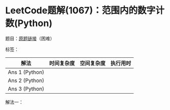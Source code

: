 # LeetCode题解(1067)：范围内的数字计数(Python)

题目：[原题链接](https://leetcode-cn.com/problems/digit-count-in-range/)（困难）

标签：

| 解法           | 时间复杂度 | 空间复杂度 | 执行用时 |
| -------------- | ---------- | ---------- | -------- |
| Ans 1 (Python) |            |            |          |
| Ans 2 (Python) |            |            |          |
| Ans 3 (Python) |            |            |          |

解法一：

